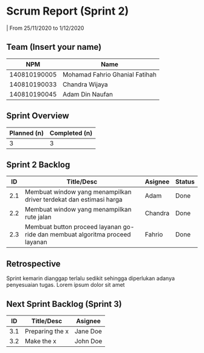 # Scrum Report (Sprint 2)
| From 25/11/2020 to 1/12/2020

## Team (Insert your name)
| NPM          | Name                           |
| ------------ | ------------------------------ |
| 140810190005 | Mohamad Fahrio Ghanial Fatihah |
| 140810190033 | Chandra Wijaya                 |
| 140810190045 | Adam Din Naufan                |

## Sprint Overview
| Planned (n)   | Completed (n) |
| ------------- |-------------- |
| 3             | 3             |

## Sprint 2 Backlog

| ID  | Title/Desc                                                                   | Asignee | Status |
| --- | ---------------------------------------------------------------------------- | ------- | ------ |
| 2.1 | Membuat window yang menampilkan driver terdekat dan estimasi harga           | Adam    | Done   |
| 2.2 | Membuat window yang menampilkan rute jalan                                   | Chandra | Done   |
| 2.3 | Membuat button proceed layanan go-ride dan membuat algoritma proceed layanan | Fahrio  | Done   |

## Retrospective 

Sprint kemarin dianggap terlalu sedikit sehingga diperlukan adanya penyesuaian tugas. Lorem ipsum dolor sit amet

## Next Sprint Backlog (Sprint 3)
| ID  | Title/Desc | Asignee | 
| --- | ---------- | ------- | 
| 3.1 | Preparing the x | Jane Doe | 
| 3.2 | Make the x | John Doe | 
